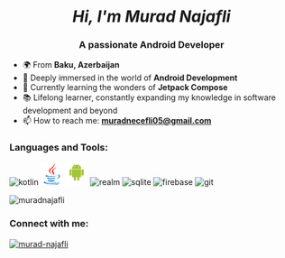 <h1 align="center"><em>Hi, I'm Murad Najafli</em></h1>
<h3 align="center">A passionate Android Developer</h3>

- 🌍 From **Baku, Azerbaijan**
- 🚀 Deeply immersed in the world of **Android Development**
- 🌱 Currently learning the wonders of **Jetpack Compose**
- 📚 Lifelong learner, constantly expanding my knowledge in software development and beyond
- 📫 How to reach me: **muradnecefli05@gmail.com**

<h3 align="left">Languages and Tools:</h3>
<p align="left">
    <img src="https://www.vectorlogo.zone/logos/kotlinlang/kotlinlang-icon.svg" alt="kotlin" width="40" height="40"/>
    <img src="https://raw.githubusercontent.com/devicons/devicon/master/icons/java/java-original.svg" alt="java" width="40" height="40"/>
    <img src="https://raw.githubusercontent.com/devicons/devicon/master/icons/android/android-original-wordmark.svg" alt="android" width="40" height="40"/>
    <img src="https://raw.githubusercontent.com/bestofjs/bestofjs-webui/8665e8c267a0215f3159df28b33c365198101df5/public/logos/realm.svg" alt="realm" width="40" height="40"/>
    <img src="https://www.vectorlogo.zone/logos/sqlite/sqlite-icon.svg" alt="sqlite" width="40" height="40"/>
    <img src="https://www.vectorlogo.zone/logos/firebase/firebase-icon.svg" alt="firebase" width="40" height="40"/>
    <img src="https://www.vectorlogo.zone/logos/git-scm/git-scm-icon.svg" alt="git" width="40" height="40"/>
</p>

<p><img align="center" src="https://github-readme-stats.vercel.app/api/top-langs?username=muradnajafli&show_icons=true&locale=en&layout=compact" alt="muradnajafli" /></p>

<h3 align="left">Connect with me:</h3>
<p align="left">
<a href="https://linkedin.com/in/murad-najafli" target="blank"><img align="center" src="https://raw.githubusercontent.com/rahuldkjain/github-profile-readme-generator/master/src/images/icons/Social/linked-in-alt.svg" alt="murad-najafli" height="30" width="40" /></a>
</p>
